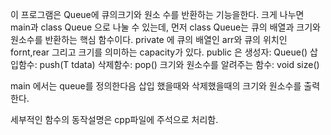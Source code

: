 이 프로그램은 Queue에 큐의크기와 원소 수를 반환하는 기능을한다.
크게 나누면 main과 class Queue 으로 나눌 수 있는데, 
먼저 class Queue는 큐의 배열과 크기와 원소수를 반환하는 핵심 함수이다.
private 에 큐의 배열인 arr와 큐의 위치인 fornt,rear 그리고 크기를 의미하는 capacity가 있다.
public 은 
생성자: Queue()
삽입함수: 
push(T tdata)
삭제함수:
pop()
크기와 원소수를 알려주는 함수:
void size()

main 에서는 queue를 정의한다음 삽입 했을때와 삭제했을때의 크기와 원소수를 출력한다.

세부적인 함수의 동작설명은 cpp파일에 주석으로 처리함.
